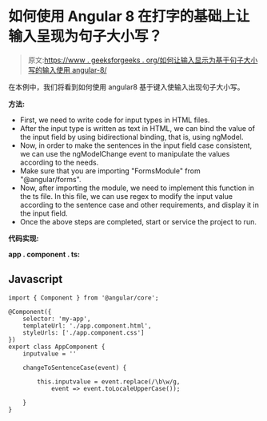 # 如何使用 Angular 8 在打字的基础上让输入呈现为句子大小写？

> 原文:[https://www . geeksforgeeks . org/如何让输入显示为基于句子大小写的输入使用 angular-8/](https://www.geeksforgeeks.org/how-to-make-input-appear-as-sentence-case-based-on-typing-using-angular-8/)

在本例中，我们将看到如何使用 angular8 基于键入使输入出现句子大小写。

**方法:**

*   First, we need to write code for input types in HTML files.
*   After the input type is written as text in HTML, we can bind the value of the input field by using bidirectional binding, that is, using ngModel.
*   Now, in order to make the sentences in the input field case consistent, we can use the ngModelChange event to manipulate the values according to the needs.
*   Make sure that you are importing "FormsModule" from "@angular/forms".
*   Now, after importing the module, we need to implement this function in the ts file. In this file, we can use regex to modify the input value according to the sentence case and other requirements, and display it in the input field.
*   Once the above steps are completed, start or service the project to run.

**代码实现:**

**app . component . ts:**

## Javascript

```
import { Component } from '@angular/core';

@Component({
    selector: 'my-app',
    templateUrl: './app.component.html',
    styleUrls: ['./app.component.css']
})
export class AppComponent {
    inputvalue = ''

    changeToSentenceCase(event) {

        this.inputvalue = event.replace(/\b\w/g, 
            event => event.toLocaleUpperCase());

    }
}
```